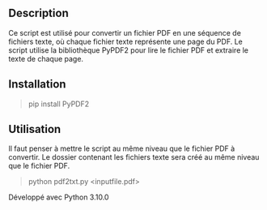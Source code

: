 ## Description

Ce script est utilisé pour convertir un fichier PDF en une séquence de fichiers texte, où chaque fichier texte représente une page du PDF. Le script utilise la bibliothèque PyPDF2 pour lire le fichier PDF et extraire le texte de chaque page.

## Installation

> pip install PyPDF2

## Utilisation

Il faut penser à mettre le script au même niveau que le fichier PDF à convertir. Le dossier contenant les fichiers texte sera créé au même niveau que le fichier PDF.

> python pdf2txt.py <inputfile.pdf> <outputdir>

Développé avec Python 3.10.0